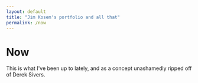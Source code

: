 ```yaml
---
layout: default
title: "Jim Kosem's portfolio and all that"
permalink: /now
---
```


# Now

This is what I've been up to lately, and as a concept unashamedly ripped off of Derek Sivers.

